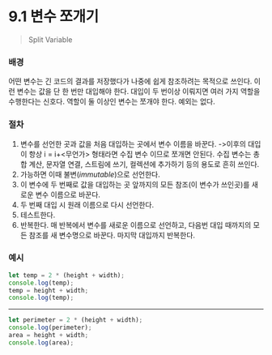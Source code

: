 # 9.1 변수 쪼개기

> Split Variable

### 배경

어떤 변수는 긴 코드의 결과를 저장했다가 나중에 쉽게 참조하려는 목적으로 쓰인다. 이런 변수는 값을 단 한 번만 대입해야 한다. 대입이 두 번이상 이뤄지면 여러 가지 역할을 수행한다는 신호다. 역할이 둘 이상인 변수는 쪼개야 한다. 예외는 없다.

### 절차

1. 변수를 선언한 곳과 값을 처음 대입하는 곳에서 변수 이름을 바꾼다.
   ->이후의 대입이 항상 i = i+<무언가> 형태라면 수집 변수 이므로 쪼개면 안된다. 수집 변수는 총합 계산, 문자열 연결, 스트림에 쓰기, 컬렉션에 추가하기 등의 용도로 흔히 쓰인다.
2. 가능하면 이때 불변(_immutable_)으로 선언한다.
3. 이 변수에 두 번째로 값을 대입하는 곳 앞까지의 모든 참조(이 변수가 쓰인곳)를 새로운 변수 이름으로 바꾼다.
4. 두 번째 대입 시 원래 이름으로 다시 선언한다.
5. 테스트한다.
6. 반복한다. 매 반복에서 변수를 새로운 이름으로 선언하고, 다음번 대입 때까지의 모든 참조를 새 변수명으로 바꾼다. 마지막 대입까지 반복한다.

### 예시

```jsx
let temp = 2 * (height + width);
console.log(temp);
temp = height + width;
console.log(temp);
```

---

```jsx
let perimeter = 2 * (height + width);
console.log(perimeter);
area = height + width;
console.log(area);
```
